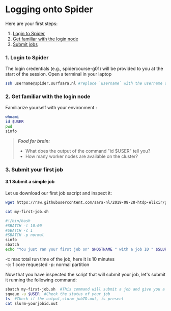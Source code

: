 # Logging onto Spider

Here are your first steps:

1. [Login to Spider](#spider-login)
2. [Get familiar with the login node](#spider-env)
3. [Submit jobs](#job-submit)

### <a name="spider-login"></a> 1. Login to Spider

The login credentials (e.g., spidercourse-g01) will be  provided to you at the start of the session. Open a terminal in your laptop 
    
 ```sh
 ssh username@spider.surfsara.nl #replace `username` with the username assigned to you
 ```
  
### <a name="cartesius-env"></a> 2. Get familiar with the login node

Familiarize yourself with your environment :

 ```sh
 whoami
 id $USER
 pwd
 sinfo
```

> **_Food for brain:_**
>
> * What does the output of the command "id $USER" tell you?
> * How many worker nodes are available on the cluster?


### <a name="job-submit"></a> 3. Submit your first job

#### 3.1 Submit a simple job 

Let us download our first job sacript and inspect it:
  
 ```sh
 wget https://raw.githubusercontent.com/sara-nl/2019-08-28-htdp-elixir/gh-pages/_episodes/scripts/my-first-job.sh

 cat my-first-job.sh
 
 #!/bin/bash
 #SBATCH -t 10:00
 #SBATCH -c 1
 #SBATCH -p normal
 sinfo
 sbatch
 echo "You just ran your first job on" $HOSTNAME " with a job ID " $SLURM_JOBID
 ```
 -t: max total run time of the job, here it is 10 minutes  
 -c: 1 core requested 
 -p: normal partition
 
Now that you have inspected the script that will submit your job, let's submit it running the following command:
  
 ```sh
 sbatch my-first-job.sh  #This command will submit a job and give you a job ID in return
 squeue -u $USER  #Check the status of your job
 ls  #Check if the output,slurm-jobID.out, is present
 cat slurm-yourjobid.out
 ```
 
